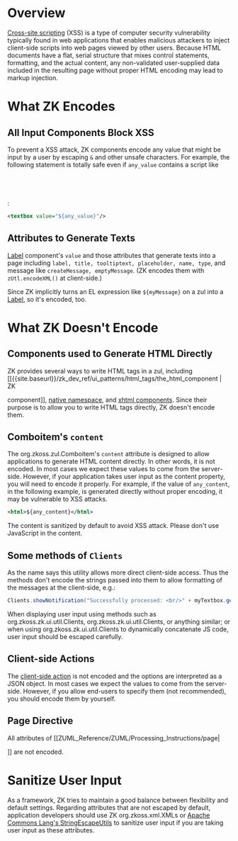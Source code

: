 # Overview

[Cross-site
scripting](http://en.wikipedia.org/wiki/Cross-site_scripting) (XSS) is a
type of computer security vulnerability typically found in web
applications that enables malicious attackers to inject client-side
scripts into web pages viewed by other users. Because HTML documents
have a flat, serial structure that mixes control statements, formatting,
and the actual content, any non-validated user-supplied data included in
the resulting page without proper HTML encoding may lead to markup
injection.

# What ZK Encodes

## All Input Components Block XSS

To prevent a XSS attack, ZK components encode any value that might be
input by a user by escaping `&` and other unsafe characters. For
example, the following statement is totally safe even if `any_value`
contains a script like <code>

<script>

alert('xss')

</script>

</code>:

```xml
<textbox value="${any_value}"/>
```

## Attributes to Generate Texts

[
Label](ZK_component_reference/essential_components/Label)
component's `value` and those attributes that generate texts into a page
including `label, title, tooltiptext, placeholder, name, type`, and
message like `createMessage, emptyMessage`. (ZK encodes them with
`zUtl.encodeXML()` at client-side.)

Since ZK implicitly turns an EL expression like `${myMessage}` on a zul
into a [
Label](ZK_component_reference/essential_components/Label),
so it's encoded, too.

# What ZK Doesn't Encode

## Components used to Generate HTML Directly

ZK provides several ways to write HTML tags in a zul, including
\[\[{{site.baseurl}}/zk_dev_ref/ui_patterns/html_tags/the_html_component
\| ZK

<html>

component\]\], [ native
namespace]({{site.baseurl}}/zk_dev_ref/ui_patterns/html_tags/the_native_namespace),
and [ xhtml
components]({{site.baseurl}}/zk_dev_ref/ui_patterns/html_tags/the_xhtml_component_set).
Since their purpose is to allow you to write HTML tags directly, ZK
doesn't encode them.

## Comboitem's `content`

The <javadoc>org.zkoss.zul.Comboitem</javadoc>'s `content` attribute is
designed to allow applications to generate HTML content directly. In
other words, it is not encoded. In most cases we expect these values to
come from the server-side. However, if your application takes user input
as the content property, you will need to encode it properly. For
example, if the value of `any_content`, in the following example, is
generated directly without proper encoding, it may be vulnerable to XSS
attacks.

```xml
<html>${any_content}</html>
```

The content is sanitized by default to avoid XSS attack. Please don't
use JavaScript in the content.

## Some methods of `Clients`

As the name says this utility allows more direct client-side access.
Thus the methods don't encode the strings passed into them to allow
formatting of the messages at the client-side, e.g.:

```java
Clients.showNotification("Successfully processed: <br/>" + myTextbox.getValue());
```

When displaying user input using methods such as
<javadoc method="showBusy(java.lang.String)">org.zkoss.zk.ui.util.Clients</javadoc>,
<javadoc method="showNotification(java.lang.String)">org.zkoss.zk.ui.util.Clients</javadoc>,
or anything similar; or when using
<javadoc method="evalJavaScript(java.lang.String)">org.zkoss.zk.ui.util.Clients</javadoc>
to dynamically concatenate JS code, user input should be escaped
carefully.

## Client-side Actions

The [client-side
action]({{site.baseurl}}/zk_dev_ref/ui_patterns/actions_and_effects)
is not encoded and the options are interpreted as a JSON object. In most
cases we expect the values to come from the server-side. However, if you
allow end-users to specify them (not recommended), you should encode
them by yourself.

## Page Directive

All attributes of \[\[ZUML_Reference/ZUML/Processing_Instructions/page\|

<?page?>

\]\] are not encoded.

# Sanitize User Input

As a framework, ZK tries to maintain a good balance between flexibility
and default settings. Regarding attributes that are not escaped by
default, application developers should use ZK
<javadoc method="escapeXML(java.lang.String)">org.zkoss.xml.XMLs</javadoc>
or [Apache Commons Lang's
StringEscapeUtils](https://commons.apache.org/proper/commons-lang/javadocs/api-2.6/org/apache/commons/lang/StringEscapeUtils.html)
to sanitize user input if you are taking user input as these attributes.
